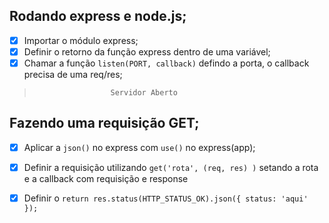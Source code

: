 ## Rodando express e node.js;

- [x] Importar o módulo express;
- [x] Definir o retorno da função express dentro de uma variável;
- [x] Chamar a função `listen(PORT, callback)` defindo a porta, o callback precisa de uma req/res;

>                      Servidor Aberto

## Fazendo uma requisição GET; 

- [x] Aplicar a `json()` no express com `use()` no express(app);
- [x] Definir a requisição utilizando `get('rota', (req, res) )` setando a rota e a callback com requisição e response
- [x] Definir o `return res.status(HTTP_STATUS_OK).json({
    status: 'aqui'
  });`

